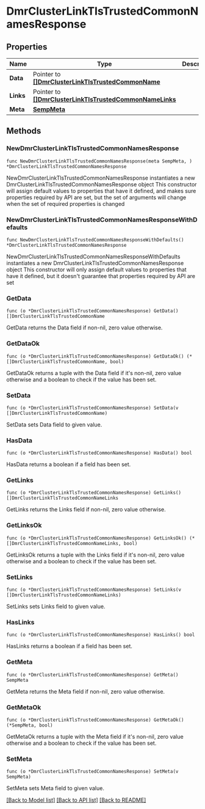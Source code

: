 # DmrClusterLinkTlsTrustedCommonNamesResponse

## Properties

Name | Type | Description | Notes
------------ | ------------- | ------------- | -------------
**Data** | Pointer to [**[]DmrClusterLinkTlsTrustedCommonName**](DmrClusterLinkTlsTrustedCommonName.md) |  | [optional] 
**Links** | Pointer to [**[]DmrClusterLinkTlsTrustedCommonNameLinks**](DmrClusterLinkTlsTrustedCommonNameLinks.md) |  | [optional] 
**Meta** | [**SempMeta**](SempMeta.md) |  | 

## Methods

### NewDmrClusterLinkTlsTrustedCommonNamesResponse

`func NewDmrClusterLinkTlsTrustedCommonNamesResponse(meta SempMeta, ) *DmrClusterLinkTlsTrustedCommonNamesResponse`

NewDmrClusterLinkTlsTrustedCommonNamesResponse instantiates a new DmrClusterLinkTlsTrustedCommonNamesResponse object
This constructor will assign default values to properties that have it defined,
and makes sure properties required by API are set, but the set of arguments
will change when the set of required properties is changed

### NewDmrClusterLinkTlsTrustedCommonNamesResponseWithDefaults

`func NewDmrClusterLinkTlsTrustedCommonNamesResponseWithDefaults() *DmrClusterLinkTlsTrustedCommonNamesResponse`

NewDmrClusterLinkTlsTrustedCommonNamesResponseWithDefaults instantiates a new DmrClusterLinkTlsTrustedCommonNamesResponse object
This constructor will only assign default values to properties that have it defined,
but it doesn't guarantee that properties required by API are set

### GetData

`func (o *DmrClusterLinkTlsTrustedCommonNamesResponse) GetData() []DmrClusterLinkTlsTrustedCommonName`

GetData returns the Data field if non-nil, zero value otherwise.

### GetDataOk

`func (o *DmrClusterLinkTlsTrustedCommonNamesResponse) GetDataOk() (*[]DmrClusterLinkTlsTrustedCommonName, bool)`

GetDataOk returns a tuple with the Data field if it's non-nil, zero value otherwise
and a boolean to check if the value has been set.

### SetData

`func (o *DmrClusterLinkTlsTrustedCommonNamesResponse) SetData(v []DmrClusterLinkTlsTrustedCommonName)`

SetData sets Data field to given value.

### HasData

`func (o *DmrClusterLinkTlsTrustedCommonNamesResponse) HasData() bool`

HasData returns a boolean if a field has been set.

### GetLinks

`func (o *DmrClusterLinkTlsTrustedCommonNamesResponse) GetLinks() []DmrClusterLinkTlsTrustedCommonNameLinks`

GetLinks returns the Links field if non-nil, zero value otherwise.

### GetLinksOk

`func (o *DmrClusterLinkTlsTrustedCommonNamesResponse) GetLinksOk() (*[]DmrClusterLinkTlsTrustedCommonNameLinks, bool)`

GetLinksOk returns a tuple with the Links field if it's non-nil, zero value otherwise
and a boolean to check if the value has been set.

### SetLinks

`func (o *DmrClusterLinkTlsTrustedCommonNamesResponse) SetLinks(v []DmrClusterLinkTlsTrustedCommonNameLinks)`

SetLinks sets Links field to given value.

### HasLinks

`func (o *DmrClusterLinkTlsTrustedCommonNamesResponse) HasLinks() bool`

HasLinks returns a boolean if a field has been set.

### GetMeta

`func (o *DmrClusterLinkTlsTrustedCommonNamesResponse) GetMeta() SempMeta`

GetMeta returns the Meta field if non-nil, zero value otherwise.

### GetMetaOk

`func (o *DmrClusterLinkTlsTrustedCommonNamesResponse) GetMetaOk() (*SempMeta, bool)`

GetMetaOk returns a tuple with the Meta field if it's non-nil, zero value otherwise
and a boolean to check if the value has been set.

### SetMeta

`func (o *DmrClusterLinkTlsTrustedCommonNamesResponse) SetMeta(v SempMeta)`

SetMeta sets Meta field to given value.



[[Back to Model list]](../README.md#documentation-for-models) [[Back to API list]](../README.md#documentation-for-api-endpoints) [[Back to README]](../README.md)


